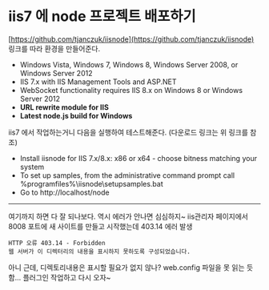 # iis7 에 node 프로젝트 배포하기

[https://github.com/tjanczuk/iisnode](https://github.com/tjanczuk/iisnode)
링크를 따라 환경을 만들어준다.

- Windows Vista, Windows 7, Windows 8, Windows Server 2008, or Windows Server 2012
- IIS 7.x with IIS Management Tools and ASP.NET
- WebSocket functionality requires IIS 8.x on Windows 8 or Windows Server 2012
- **URL rewrite module for IIS**
- **Latest node.js build for Windows**

iis7 에서 작업하는거니 다음을 실행하여 테스트해준다. (다운로드 링크는 위 링크를 참조)
- Install iisnode for IIS 7.x/8.x: x86 or x64 - choose bitness matching your system
- To set up samples, from the administrative command prompt call %programfiles%\iisnode\setupsamples.bat
- Go to http://localhost/node

------
여기까지 하면 다 잘 되나보다. 역시 에러가 안나면 심심하지~
iis관리자 페이지에서 8008 포트에 새 사이트를 만들고 시작했는데 403.14 에러 발생

```
HTTP 오류 403.14 - Forbidden
웹 서버가 이 디렉터리의 내용을 표시하지 못하도록 구성되었습니다.
```

아니 근데, 디렉토리내용은 표시할 필요가 없지 않나? web.config 파일을 못 읽는 듯함... 플러그인 작업하고 다시 오자~
